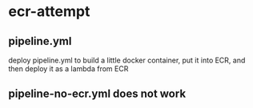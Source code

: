 # ecr-attempt

## pipeline.yml
deploy pipeline.yml to build a little docker container, put it into ECR, and then deploy it as a lambda from ECR

## pipeline-no-ecr.yml does not work

